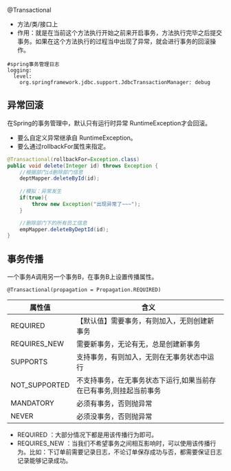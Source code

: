 
@Transactional
- 方法/类/接口上
- 作用：就是在当前这个方法执行开始之前来开启事务，方法执行完毕之后提交事务。如果在这个方法执行的过程当中出现了异常，就会进行事务的回滚操作。
```
#spring事务管理日志
logging:
  level:
    org.springframework.jdbc.support.JdbcTransactionManager: debug
```

## 异常回滚

在Spring的事务管理中，默认只有运行时异常 RuntimeException才会回滚。
- 要么自定义异常继承自 RuntimeException。
- 要么通过rollbackFor属性来指定。
```java
@Transactional(rollbackFor=Exception.class)
public void delete(Integer id) throws Exception {
    //根据部门id删除部门信息
    deptMapper.deleteById(id);
    
    //模拟：异常发生
    if(true){
        throw new Exception("出现异常了~~~");
    }

    //删除部门下的所有员工信息
    empMapper.deleteByDeptId(id);   
}
```
## 事务传播

一个事务A调用另一个事务B，在事务B上设置传播属性。
```
@Transactional(propagation = Propagation.REQUIRED)
```

| **属性值**    | **含义**                                                     |
| ------------- | ------------------------------------------------------------ |
| REQUIRED      | 【默认值】需要事务，有则加入，无则创建新事务                 |
| REQUIRES_NEW  | 需要新事务，无论有无，总是创建新事务                         |
| SUPPORTS      | 支持事务，有则加入，无则在无事务状态中运行                   |
| NOT_SUPPORTED | 不支持事务，在无事务状态下运行,如果当前存在已有事务,则挂起当前事务 |
| MANDATORY     | 必须有事务，否则抛异常                                       |
| NEVER         | 必须没事务，否则抛异常                                       |

- REQUIRED ：大部分情况下都是用该传播行为即可。
- REQUIRES_NEW ：当我们不希望事务之间相互影响时，可以使用该传播行为。比如：下订单前需要记录日志，不论订单保存成功与否，都需要保证日志记录能够记录成功。